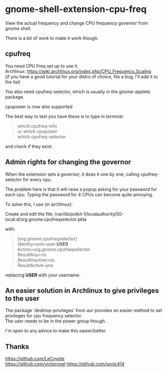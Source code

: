 gnome-shell-extension-cpu-freq
==============================

View the actual frequency and change CPU frequency governor from gnome shell.

There is a bit of work to make it work though.

cpufreq
-------

You need CPU Freq set up to use it.  
Archlinux: https://wiki.archlinux.org/index.php/CPU_Frequency_Scaling  
(if you have a good tutorial for your distro of choice, file a bug, I'll add it to the list)  

You also need cpufreq-selector, which is usually in the gnome-applets package.

cpupower is now also supported

The best way to test you have these is to type in terminal:
> which cpufreq-info  
or
> which cpupower  
> which cpufreq-selector  

and check if they exist.


Admin rights for changing the governor
--------------------------------------

When the extension sets a governor, it does it one by one, calling cpufreq-selector for every cpu.

The problem here is that it will raise a popup asking for your password for each cpu. Typing the password for 4 CPUs can become quite annoying.

To solve this, I use (in archlinux):

Create and edit the file: /var/lib/polkit-1/localauthority/50-local.d/org.gnome.cpufreqselector.pkla

with:

> [org.gnome.cpufreqselector]  
> Identity=unix-user:**USER**  
> Action=org.gnome.cpufreqselector  
> ResultAny=no  
> ResultInactive=no  
> ResultActive=yes  

replacing **USER** with your username.

An easier solution in Archlinux to give privileges to the user
--------------------------------------------------------------

The package 'desktop-privileges' from aur provides an easier method to set privileges for cpu frequency selector.  
The user needs to be in the power group though.


I'm open to any advice to make this easier/better.

Thanks
------
https://github.com/LeCoyote  
https://github.com/victornoel
https://github.com/sonic414
